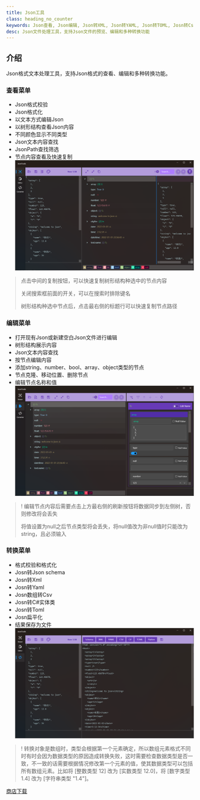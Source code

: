 ```yaml
---
title: Json工具
class: heading_no_counter
keywords: Json查看, Json编辑, Json转XML, Json转YAML, Json转TOML, Josn转Csv, Josn转C#实体类, Josn扁平化
desc: Json文件处理工具，支持Json文件的预览、编辑和多种转换功能
---
```


## 介绍

Json格式文本处理工具，支持Json格式的查看、编辑和多种转换功能。

### 查看菜单
* Json格式校验
* Json格式化
* 以文本方式编辑Json
* 以树形结构查看Json内容
* 不同颜色显示不同类型
* Json文本内容查找
* JsonPath查找筛选
* 节点内容查看及快速复制
![](../assets/images/UsefulTools/JsonTool1.png)

> 点击中间的复制按钮，可以快速复制树形结构种选中的节点内容
>
> 关闭搜索框前面的开关，可以在搜索时排除键名
>
> 树形结构种选中节点后，点击最右侧的标题行可以快速复制节点路径

### 编辑菜单
* 打开现有Json或新建空白Json文件进行编辑
* 树形结构展示内容
* Json文本内容查找
* 按节点编辑内容
* 添加string、number、bool、array、object类型的节点
* 节点克隆、移动位置、删除节点
* 编辑节点名称和值
![](../assets/images/UsefulTools/JsonTool2.png)

>! 编辑节点内容后需要点击上方最右侧的刷新按钮将数据同步到左侧树，否则修改将会丢失
>
> 将值设置为null之后节点类型将会丢失，将null值改为非null值时只能改为string，且必须输入

### 转换菜单
* 格式校验和格式化
* Josn转Json schema
* Josn转Xml
* Josn转Yaml
* Josn数组转Csv
* Josn转C#实体类
* Josn转Toml
* Josn扁平化
* 结果保存为文件
![](../assets/images/UsefulTools/JsonTool3.png)

>! 转换对象是数组时，类型会根据第一个元素确定，所以数组元素格式不同时有时会因为数据类型的原因造成转换失败，这时需要检查数据类型是否一致，不一致的话需要根据情况修改第一个元素的值，使其数据类型可以包括所有数组元素。比如将 [整数类型 12] 改为 [实数类型 12.0]，将 [数字类型 1.4] 改为 [字符串类型 "1.4"]。


[商店下载](https://apps.microsoft.com/detail/9P198RFZ9RTS)